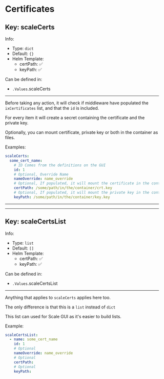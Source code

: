 # Certificates

## Key: scaleCerts

Info:

- Type: `dict`
- Default: `{}`
- Helm Template:
  - certPath: ✅
  - keyPath: ✅

Can be defined in:

- `.Values`.scaleCerts

---

Before taking any action, it will check if middleware have populated
the `ixCertificates` list, and that the `id` is included.

For every item it will create a secret containing
the certificate and the private key.

Optionally, you can mount certificate, private key or both in the
container as files.

Examples:

```yaml
scaleCerts:
  some_cert_name:
    # ID Comes from the definitions on the GUI
    id: 1
    # Optional, Override Name
    nameOverride: name_override
    # Optional, If populated, it will mount the certificate in the container's path
    certPath: /some/path/in/the/container/crt.key
    # Optional, If populated, it will mount the private key in the container's path
    keyPath: /some/path/in/the/container/key.key
```

---
---

## Key: scaleCertsList

Info:

- Type: `list`
- Default: `[]`
- Helm Template:
  - certPath: ✅
  - keyPath: ✅

Can be defined in:

- `.Values`.scaleCertsList

---

Anything that applies to `scaleCerts` applies here too.

The only difference is that this is a `list` instead of `dict`

This list can used for Scale GUI as it's easier to build lists.

Example:

```yaml
scaleCertsList:
  - name: some_cert_name
    id: 1
    # Optional
    nameOverride: name_override
    # Optional
    certPath:
    # Optional
    keyPath:
```
